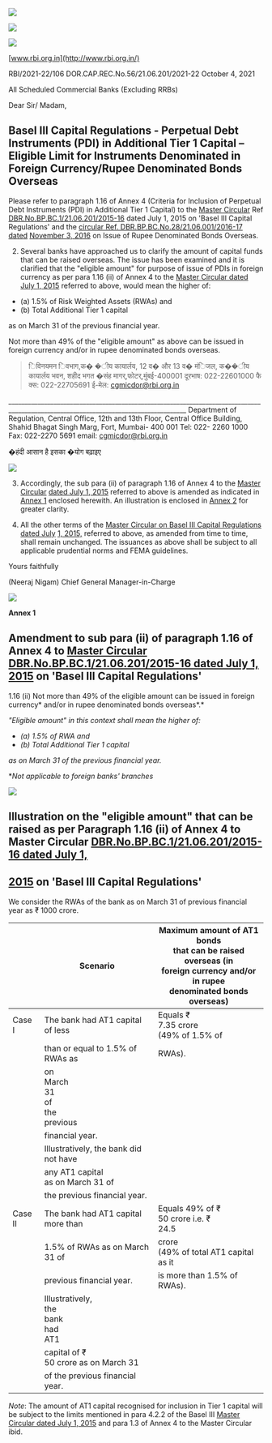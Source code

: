 ![](_page_0_Picture_0.jpeg)

![](_page_0_Picture_1.jpeg)

![](_page_0_Picture_2.jpeg)

[www.rbi.org.in](http://www.rbi.org.in/)

RBI/2021-22/106 DOR.CAP.REC.No.56/21.06.201/2021-22 October 4, 2021

All Scheduled Commercial Banks (Excluding RRBs)

Dear Sir/ Madam,

## **Basel III Capital Regulations - Perpetual Debt Instruments (PDI) in Additional Tier 1 Capital – Eligible Limit for Instruments Denominated in Foreign Currency/Rupee Denominated Bonds Overseas**

Please refer to paragraph 1.16 of Annex 4 (Criteria for Inclusion of Perpetual Debt Instruments (PDI) in Additional Tier 1 Capital) to the [Master Circular](https://www.rbi.org.in/Scripts/BS_ViewMasCirculardetails.aspx?id=9859) Ref [DBR.No.BP.BC.1/21.06.201/2015-16](https://www.rbi.org.in/Scripts/BS_ViewMasCirculardetails.aspx?id=9859) dated July 1, 2015 on 'Basel III Capital Regulations' and the [circular Ref. DBR.BP.BC.No.28/21.06.001/2016-17 dated](https://www.rbi.org.in/Scripts/NotificationUser.aspx?Id=10676&Mode=0)  [November 3, 2016](https://www.rbi.org.in/Scripts/NotificationUser.aspx?Id=10676&Mode=0) on Issue of Rupee Denominated Bonds Overseas.

2. Several banks have approached us to clarify the amount of capital funds that can be raised overseas. The issue has been examined and it is clarified that the "eligible amount" for purpose of issue of PDIs in foreign currency as per para 1.16 (ii) of Annex 4 to the [Master Circular dated July 1, 2015](https://www.rbi.org.in/Scripts/BS_ViewMasCirculardetails.aspx?id=9859) referred to above, would mean the higher of:

- (a) 1.5% of Risk Weighted Assets (RWAs) and
- (b) Total Additional Tier 1 capital

as on March 31 of the previous financial year.

Not more than 49% of the "eligible amount" as above can be issued in foreign currency and/or in rupee denominated bonds overseas.

> िविनयमन िवभाग,क� �ीय कायार्लय, 12 व� और 13 व� मंिजल, क��ीय कायार्लय भवन, शहीद भगत �संह मागर्,फोटर्,मुंबई-400001 दूरभाष: 022-22601000 फै क्स: 022-22705691 ई-मेल: cgmicdor@rbi.org.in

\_\_\_\_\_\_\_\_\_\_\_\_\_\_\_\_\_\_\_\_\_\_\_\_\_\_\_\_\_\_\_\_\_\_\_\_\_\_\_\_\_\_\_\_\_\_\_\_\_\_\_\_\_\_\_\_\_\_\_\_\_\_\_\_\_\_\_\_\_\_\_\_\_\_\_\_\_\_\_\_\_\_\_\_\_\_\_\_\_\_\_\_\_\_\_\_\_\_\_\_\_\_\_\_\_\_\_\_\_\_\_\_\_\_\_\_\_\_\_\_\_\_\_\_\_\_\_\_\_\_\_\_\_ Department of Regulation, Central Office, 12th and 13th Floor, Central Office Building, Shahid Bhagat Singh Marg, Fort, Mumbai- 400 001 Tel: 022- 2260 1000 Fax: 022-2270 5691 email: cgmicdor@rbi.org.in

�हंदी आसान है इसका �योग बढ़ाइए

![](_page_1_Picture_0.jpeg)

3. Accordingly, the sub para (ii) of paragraph 1.16 of Annex 4 to the [Master Circular](https://www.rbi.org.in/Scripts/BS_ViewMasCirculardetails.aspx?id=9859)  [dated July 1, 2015](https://www.rbi.org.in/Scripts/BS_ViewMasCirculardetails.aspx?id=9859) referred to above is amended as indicated in [Annex 1](#page-2-0) enclosed herewith. An illustration is enclosed in [Annex 2](#page-3-0) for greater clarity.

4. All the other terms of the [Master Circular on Basel III Capital Regulations dated July](https://rbi.org.in/Scripts/BS_ViewMasCirculardetails.aspx?id=9859)  [1, 2015,](https://rbi.org.in/Scripts/BS_ViewMasCirculardetails.aspx?id=9859) referred to above, as amended from time to time, shall remain unchanged. The issuances as above shall be subject to all applicable prudential norms and FEMA guidelines.

Yours faithfully

(Neeraj Nigam) Chief General Manager-in-Charge

![](_page_2_Picture_0.jpeg)

**Annex 1**

## <span id="page-2-0"></span>**Amendment to sub para (ii) of paragraph 1.16 of Annex 4 to [Master Circular](https://rbi.org.in/Scripts/BS_ViewMasCirculardetails.aspx?id=9859) [DBR.No.BP.BC.1/21.06.201/2015-16 dated July 1, 2015](https://rbi.org.in/Scripts/BS_ViewMasCirculardetails.aspx?id=9859) on 'Basel III Capital Regulations'**

1.16 (ii) Not more than 49% of the eligible amount can be issued in foreign currency\* and/or in rupee denominated bonds overseas*.* 

*"Eligible amount" in this context shall mean the higher of:* 

- *(a) 1.5% of RWA and*
- *(b) Total Additional Tier 1 capital*

*as on March 31 of the previous financial year.*

\**Not applicable to foreign banks' branches*

![](_page_3_Picture_0.jpeg)

## <span id="page-3-0"></span>**Illustration on the "eligible amount" that can be raised as per Paragraph 1.16 (ii) of Annex 4 to Master Circular [DBR.No.BP.BC.1/21.06.201/2015-16 dated July 1,](https://rbi.org.in/Scripts/BS_ViewMasCirculardetails.aspx?id=9859)**

## **[2015](https://rbi.org.in/Scripts/BS_ViewMasCirculardetails.aspx?id=9859) on 'Basel III Capital Regulations'**

We consider the RWAs of the bank as on March 31 of previous financial year as ₹ 1000 crore.

|         | Scenario                                     | Maximum amount of AT1 bonds<br>that can be raised overseas (in<br>foreign currency and/or in rupee<br>denominated bonds overseas) |
|---------|----------------------------------------------|-----------------------------------------------------------------------------------------------------------------------------------|
| Case I  | The bank had AT1 capital of less             | Equals ₹<br>7.35 crore<br>(49% of 1.5% of                                                                                         |
|         | than or equal to 1.5% of RWAs as             | RWAs).                                                                                                                            |
|         | on<br>March<br>31<br>of<br>the<br>previous   |                                                                                                                                   |
|         | financial year.                              |                                                                                                                                   |
|         | Illustratively, the bank did not have        |                                                                                                                                   |
|         | any AT1 capital<br>as on March 31 of         |                                                                                                                                   |
|         | the previous financial year.                 |                                                                                                                                   |
| Case II | The bank had AT1 capital more than           | Equals 49% of ₹<br>50 crore i.e. ₹<br>24.5                                                                                        |
|         | 1.5% of RWAs as on March 31 of               | crore<br>(49% of total AT1 capital as it                                                                                          |
|         | previous financial year.                     | is more than 1.5% of RWAs).                                                                                                       |
|         | Illustratively,<br>the<br>bank<br>had<br>AT1 |                                                                                                                                   |
|         | capital of ₹<br>50 crore as on March 31      |                                                                                                                                   |
|         | of the previous financial year.              |                                                                                                                                   |

*Note*: The amount of AT1 capital recognised for inclusion in Tier 1 capital will be subject to the limits mentioned in para 4.2.2 of the Basel III [Master Circular dated July 1, 2015](https://rbi.org.in/Scripts/BS_ViewMasCirculardetails.aspx?id=9859) and para 1.3 of Annex 4 to the Master Circular ibid.